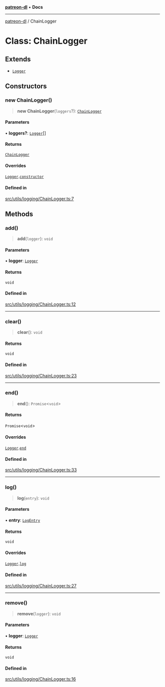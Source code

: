 [**patreon-dl**](../README.md) • **Docs**

***

[patreon-dl](../README.md) / ChainLogger

# Class: ChainLogger

## Extends

- [`Logger`](Logger.md)

## Constructors

### new ChainLogger()

> **new ChainLogger**(`loggers`?): [`ChainLogger`](ChainLogger.md)

#### Parameters

• **loggers?**: [`Logger`](Logger.md)[]

#### Returns

[`ChainLogger`](ChainLogger.md)

#### Overrides

[`Logger`](Logger.md).[`constructor`](Logger.md#constructors)

#### Defined in

[src/utils/logging/ChainLogger.ts:7](https://github.com/patrickkfkan/patreon-dl/blob/3799c917b21e82ba47bd4fda974130f074846e4a/src/utils/logging/ChainLogger.ts#L7)

## Methods

### add()

> **add**(`logger`): `void`

#### Parameters

• **logger**: [`Logger`](Logger.md)

#### Returns

`void`

#### Defined in

[src/utils/logging/ChainLogger.ts:12](https://github.com/patrickkfkan/patreon-dl/blob/3799c917b21e82ba47bd4fda974130f074846e4a/src/utils/logging/ChainLogger.ts#L12)

***

### clear()

> **clear**(): `void`

#### Returns

`void`

#### Defined in

[src/utils/logging/ChainLogger.ts:23](https://github.com/patrickkfkan/patreon-dl/blob/3799c917b21e82ba47bd4fda974130f074846e4a/src/utils/logging/ChainLogger.ts#L23)

***

### end()

> **end**(): `Promise`\<`void`\>

#### Returns

`Promise`\<`void`\>

#### Overrides

[`Logger`](Logger.md).[`end`](Logger.md#end)

#### Defined in

[src/utils/logging/ChainLogger.ts:33](https://github.com/patrickkfkan/patreon-dl/blob/3799c917b21e82ba47bd4fda974130f074846e4a/src/utils/logging/ChainLogger.ts#L33)

***

### log()

> **log**(`entry`): `void`

#### Parameters

• **entry**: [`LogEntry`](../interfaces/LogEntry.md)

#### Returns

`void`

#### Overrides

[`Logger`](Logger.md).[`log`](Logger.md#log)

#### Defined in

[src/utils/logging/ChainLogger.ts:27](https://github.com/patrickkfkan/patreon-dl/blob/3799c917b21e82ba47bd4fda974130f074846e4a/src/utils/logging/ChainLogger.ts#L27)

***

### remove()

> **remove**(`logger`): `void`

#### Parameters

• **logger**: [`Logger`](Logger.md)

#### Returns

`void`

#### Defined in

[src/utils/logging/ChainLogger.ts:16](https://github.com/patrickkfkan/patreon-dl/blob/3799c917b21e82ba47bd4fda974130f074846e4a/src/utils/logging/ChainLogger.ts#L16)
